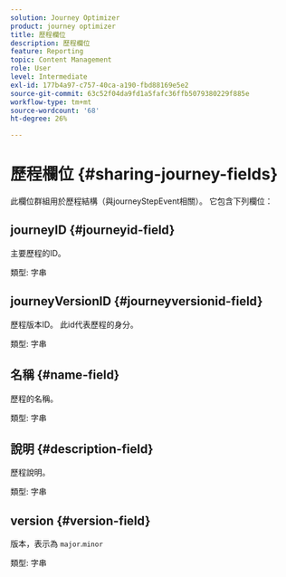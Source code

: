 ```yaml
---
solution: Journey Optimizer
product: journey optimizer
title: 歷程欄位
description: 歷程欄位
feature: Reporting
topic: Content Management
role: User
level: Intermediate
exl-id: 177b4a97-c757-40ca-a190-fbd88169e5e2
source-git-commit: 63c52f04da9fd1a5fafc36ffb5079380229f885e
workflow-type: tm+mt
source-wordcount: '68'
ht-degree: 26%

---
```


# 歷程欄位 {#sharing-journey-fields}

此欄位群組用於歷程結構（與journeyStepEvent相關）。 它包含下列欄位：

## journeyID {#journeyid-field}

主要歷程的ID。

類型: 字串

## journeyVersionID {#journeyversionid-field}

歷程版本ID。 此id代表歷程的身分。

類型: 字串

## 名稱 {#name-field}

歷程的名稱。

類型: 字串

## 說明 {#description-field}

歷程說明。

類型: 字串

## version {#version-field}

版本，表示為 `major`.`minor`

類型: 字串
